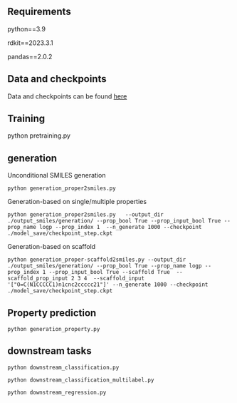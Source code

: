 **Requirements**
---------
python==3.9

rdkit==2023.3.1

pandas==2.0.2

**Data and checkpoints**
-------
Data and checkpoints can be found [here](https://drive.google.com/drive/folders/1VI3bUp1TICbnDLCLF8wKFo3qtxcRVsCk?usp=sharing)

**Training**
--------
python pretraining.py 

**generation**
----------
Unconditional SMILES generation

`python generation_proper2smiles.py`

Generation-based on single/multiple properties

`python generation_proper2smiles.py   --output_dir ./output_smiles/generation/ --prop_bool True --prop_input_bool True --prop_name logp --prop_index 1  --n_generate 1000 --checkpoint ./model_save/checkpoint_step.ckpt`

Generation-based on scaffold

`python generation_proper-scaffold2smiles.py --output_dir ./output_smiles/generation/ --prop_bool True --prop_name logp --prop_index 1 --prop_input_bool True --scaffold True  --scaffold_prop_input 2 3 4  --scaffold_input '["O=C(N1CCCCC1)n1cnc2ccccc21"]' --n_generate 1000 --checkpoint ./model_save/checkpoint_step.ckpt`

**Property prediction**
------
`python generation_property.py`

**downstream tasks**
------
`python downstream_classification.py`

`python downstream_classification_multilabel.py`

`python downstream_regression.py`









